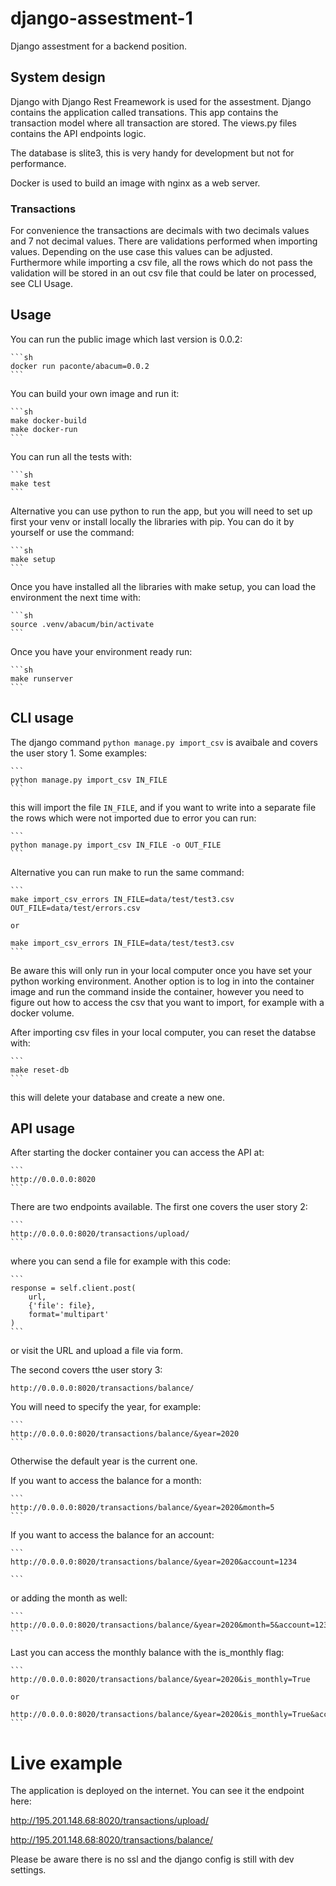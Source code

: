 # django-assestment-1
Django assestment for a backend position.

## System design
Django with Django Rest Freamework is used for the assestment.
Django contains the application called transations. This app contains the transaction model where all transaction are stored.
The views.py files contains the API endpoints logic.

The database is slite3, this is very handy for development but not for performance.

Docker is used to build an image with nginx as a web server.

### Transactions
For convenience the transactions are decimals with two decimals values and 7 not decimal values. There are validations performed when importing values.
Depending on the use case this values can be adjusted. Furthermore while importing a csv file, all the rows which do not pass the validation will be stored
in an out csv file that could be later on processed, see CLI Usage.

## Usage
You can run the public image which last version is 0.0.2:

    ```sh
    docker run paconte/abacum=0.0.2
    ```

You can build your own image and run it:

    ```sh
    make docker-build
    make docker-run
    ```

You can run all the tests with:

    ```sh
    make test
    ```

Alternative you can use python to run the app, but you will need to set up first your venv or install locally the libraries with pip.
You can do it by yourself or use the command:

    ```sh
    make setup
    ```

Once you have installed all the libraries with make setup, you can load the environment the next time with:

    ```sh
    source .venv/abacum/bin/activate
    ```

Once you have your environment ready run:

    ```sh
    make runserver
    ```

## CLI usage

The django command `python manage.py import_csv` is avaibale and covers the user story 1. Some examples:

    ```
    python manage.py import_csv IN_FILE
    ```

this will import the file `IN_FILE`, and if you want to write into a separate file the rows which were not imported due to error you can run:

    ```
    python manage.py import_csv IN_FILE -o OUT_FILE
    ```

Alternative you can run make to run the same command:


    ```
    make import_csv_errors IN_FILE=data/test/test3.csv OUT_FILE=data/test/errors.csv

    or

    make import_csv_errors IN_FILE=data/test/test3.csv
    ```

Be aware this will only run in your local computer once you have set your python working environment. Another option is to log in into the container image and run the command inside the container, however you need to figure out how to access the csv that you want to import, for example with a docker volume.

After importing csv files in your local computer, you can reset the databse with:

    ```
    make reset-db
    ```

this will delete your database and create a new one.

## API usage
After starting the docker container you can access the API at:

    ```
    http://0.0.0.0:8020
    ```

There are two endpoints available. The first one covers the user story 2:

    ```
    http://0.0.0.0:8020/transactions/upload/
    ```

where you can send a file for example with this code:

    ```
    response = self.client.post(
        url,
        {'file': file},
        format='multipart'
    )
    ```

or visit the URL and upload a file via form.


The second covers tthe user story 3:

    http://0.0.0.0:8020/transactions/balance/


You will need to specify the year, for example:

    ```
    http://0.0.0.0:8020/transactions/balance/&year=2020
    ```
Otherwise the default year is the current one.


If you want to access the balance for a month:

    ```
    http://0.0.0.0:8020/transactions/balance/&year=2020&month=5
    ```

If you want to access the balance for an account:

    ```
    http://0.0.0.0:8020/transactions/balance/&year=2020&account=1234

    ```
or adding the month as well:

    ```
    http://0.0.0.0:8020/transactions/balance/&year=2020&month=5&account=1234
    ```

Last you can access the monthly balance with the is_monthly flag:

    ```
    http://0.0.0.0:8020/transactions/balance/&year=2020&is_monthly=True

    or

    http://0.0.0.0:8020/transactions/balance/&year=2020&is_monthly=True&account=1234
    ```

# Live example
The application is deployed on the internet. You can see it the endpoint here:

http://195.201.148.68:8020/transactions/upload/

http://195.201.148.68:8020/transactions/balance/

Please be aware there is no ssl and the django config is still with dev settings.